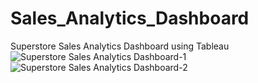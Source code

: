 # Sales_Analytics_Dashboard
Superstore Sales Analytics Dashboard using Tableau
![Superstore Sales Analytics Dashboard-1](https://github.com/Abhisheksabha/Sales_Analytics_Dashboard-/blob/main/Superstore%20Dashboard%201.png)
![Superstore Sales Analytics Dashboard-2](https://github.com/Abhisheksabha/Sales_Analytics_Dashboard-/blob/main/Superstore%20Dashboard%202.png)
